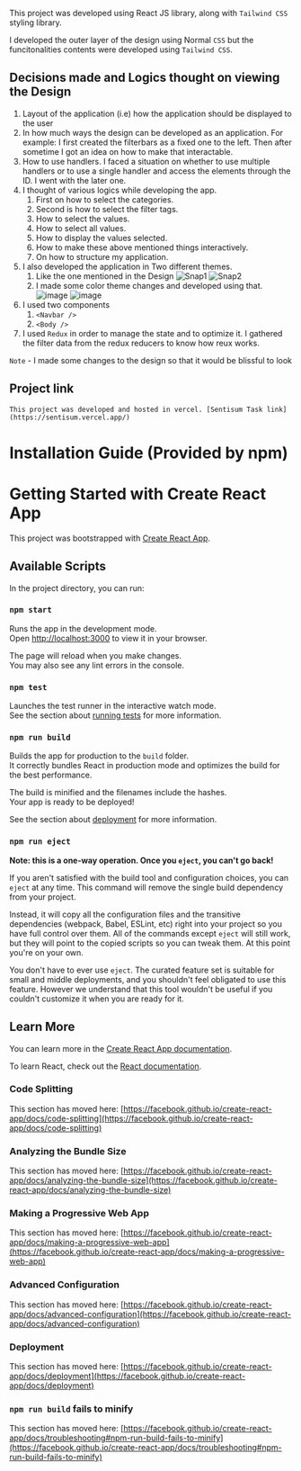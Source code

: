 
This project was developed using React JS library, along with `Tailwind CSS` styling library.

I developed the outer layer of the design using Normal `CSS` but the funcitonalities contents were developed using `Tailwind CSS`.

## Decisions made and Logics thought on viewing the Design

1. Layout of the application (i.e) how the application should be displayed to the user
2. In how much ways the design can be developed as an application. For example: I first created the filterbars as a fixed one to the left. Then after sometime I got an idea on how to make that interactable. 
3. How to use handlers. I faced a situation on whether to use multiple handlers or to use a single handler and access the elements through the ID. I went with the later one. 
4. I thought of various logics while developing the app. 
    1. First on how to select the categories. 
    2. Second is how to select the filter tags. 
    3. How to select the values.
    4. How to select all values.
    5. How to display the values selected.
    6. How to make these above mentioned things interactively. 
    7. On how to structure my application.
5. I also developed the application in Two different themes.
    1. Like the one mentioned in the Design
        ![Snap1](https://user-images.githubusercontent.com/55801381/210009266-3d229870-0a2a-4ea6-b8ea-3f21b92be2c9.png)
        ![Snap2](https://user-images.githubusercontent.com/55801381/210009290-c94772a3-eee8-4e80-98a1-558142fd6286.png)
    2. I made some color theme changes and developed using that.
        ![image](https://user-images.githubusercontent.com/55801381/210009320-83d656ba-341e-4537-acc9-5b48e4dfcb63.png)
        ![image](https://user-images.githubusercontent.com/55801381/210009361-bc5865aa-6d9d-4e90-bcf3-759f179b7b59.png)
6. I used two components
    1. `<Navbar />`
    2. `<Body />`
7. I used `Redux` in order to manage the state and to optimize it. I gathered the filter data from the redux reducers to know how reux works.

`Note` - I made some changes to the design so that it would be blissful to look

## Project link 
    This project was developed and hosted in vercel. [Sentisum Task link](https://sentisum.vercel.app/)


# Installation Guide (Provided by npm)

# Getting Started with Create React App

This project was bootstrapped with [Create React App](https://github.com/facebook/create-react-app).

## Available Scripts

In the project directory, you can run:

### `npm start`

Runs the app in the development mode.\
Open [http://localhost:3000](http://localhost:3000) to view it in your browser.

The page will reload when you make changes.\
You may also see any lint errors in the console.

### `npm test`

Launches the test runner in the interactive watch mode.\
See the section about [running tests](https://facebook.github.io/create-react-app/docs/running-tests) for more information.

### `npm run build`

Builds the app for production to the `build` folder.\
It correctly bundles React in production mode and optimizes the build for the best performance.

The build is minified and the filenames include the hashes.\
Your app is ready to be deployed!

See the section about [deployment](https://facebook.github.io/create-react-app/docs/deployment) for more information.

### `npm run eject`

**Note: this is a one-way operation. Once you `eject`, you can't go back!**

If you aren't satisfied with the build tool and configuration choices, you can `eject` at any time. This command will remove the single build dependency from your project.

Instead, it will copy all the configuration files and the transitive dependencies (webpack, Babel, ESLint, etc) right into your project so you have full control over them. All of the commands except `eject` will still work, but they will point to the copied scripts so you can tweak them. At this point you're on your own.

You don't have to ever use `eject`. The curated feature set is suitable for small and middle deployments, and you shouldn't feel obligated to use this feature. However we understand that this tool wouldn't be useful if you couldn't customize it when you are ready for it.

## Learn More

You can learn more in the [Create React App documentation](https://facebook.github.io/create-react-app/docs/getting-started).

To learn React, check out the [React documentation](https://reactjs.org/).

### Code Splitting

This section has moved here: [https://facebook.github.io/create-react-app/docs/code-splitting](https://facebook.github.io/create-react-app/docs/code-splitting)

### Analyzing the Bundle Size

This section has moved here: [https://facebook.github.io/create-react-app/docs/analyzing-the-bundle-size](https://facebook.github.io/create-react-app/docs/analyzing-the-bundle-size)

### Making a Progressive Web App

This section has moved here: [https://facebook.github.io/create-react-app/docs/making-a-progressive-web-app](https://facebook.github.io/create-react-app/docs/making-a-progressive-web-app)

### Advanced Configuration

This section has moved here: [https://facebook.github.io/create-react-app/docs/advanced-configuration](https://facebook.github.io/create-react-app/docs/advanced-configuration)

### Deployment

This section has moved here: [https://facebook.github.io/create-react-app/docs/deployment](https://facebook.github.io/create-react-app/docs/deployment)

### `npm run build` fails to minify

This section has moved here: [https://facebook.github.io/create-react-app/docs/troubleshooting#npm-run-build-fails-to-minify](https://facebook.github.io/create-react-app/docs/troubleshooting#npm-run-build-fails-to-minify)

